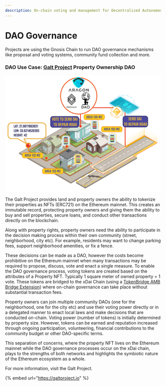 ```yaml
---
description: On-chain voting and management for Decentralized Autonomous Organizations
---
```


# DAO Governance

Projects are using the Gnosis Chain to run DAO governance mechanisms like proposal and voting systems, community fund collection and more.

### DAO Use Case: [Galt Project](https://galtproject.io/) Property Ownership DAO

![](../../.gitbook/assets/galt1.png)

The Galt Project provides land and property owners the ability to tokenize their properties as NFTs (ERC721) on the Ethereum mainnet. This creates an immutable record, protecting property owners and giving them the ability to buy and sell properties, secure loans, and conduct other transactions directly on the blockchain.

Along with property rights, property owners need the ability to participate in the decision making process within their own community (street, neighborhood, city etc). For example, residents may want to change parking fees, support neighborhood amenities, or fix a fence.&#x20;

These decisions can be made as a DAO, however the costs become prohibitive on the Ethereum mainnet when many transactions may be required to propose, discuss, vote and enact a single measure. To enable the DAO governance process, voting tokens are created based on the attributes of a Property NFT. Typically 1 square meter of owned property = 1 vote. These tokens are bridged to the xDai Chain (using a [TokenBridge AMB Bridge Extension](https://docs.tokenbridge.net/amb-bridge/about-amb-bridge)) where on-chain governance can take place without substantial transaction fees. &#x20;

Property owners can join multiple community DAOs (one for the neighborhood, one for the city etc) and use their voting power directly or in a delegated manner to enact local laws and make decisions that are conducted on-chain. Voting power (number of tokens) is initially determined by property size. However, tokens can be earned and reputation increased through ongoing participation, volunteering, financial contributions to the community budget or other DAO-specific terms.

This separation of concerns, where the property NFT lives on the Ethereum mainnet while the DAO governance processes occur on the xDai chain, plays to the strengths of both networks and highlights the symbiotic nature of the Ethereum ecosystem as a whole.

For more information, visit the Galt Project.

{% embed url="https://galtproject.io" %}

